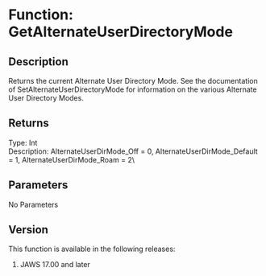 # Function: GetAlternateUserDirectoryMode

## Description

Returns the current Alternate User Directory Mode. See the documentation
of SetAlternateUserDirectoryMode for information on the various
Alternate User Directory Modes.

## Returns

Type: Int\
Description: AlternateUserDirMode_Off = 0, AlternateUserDirMode_Default
= 1, AlternateUserDirMode_Roam = 2\

## Parameters

No Parameters

## Version

This function is available in the following releases:

1.  JAWS 17.00 and later
